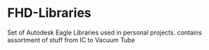 # FHD-Libraries
Set of Autodesk Eagle Libraries used in personal projects. contains assortment of stuff from IC to Vacuum Tube
